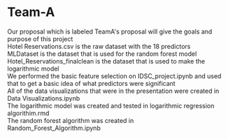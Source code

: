 # Team-A
Our proposal which is labeled TeamA's proposal will give the goals and purpose of this project  <br>
Hotel Reservations.csv is the raw dataset with the 18 predictors  <br>
MLDataset is the dataset that is used for the random forest model  <br>
Hotel_Reservations_finalclean is the dataset that is used to make the logarithmic model  <br>
We performed the basic feature selection on IDSC_project.ipynb and used that to get a basic idea of what predictors were significant  <br>
All of the data visualizations that were in the presentation were created in Data Visualizations.ipynb  <br>
The logarithmic model was created and tested in logarithmic regression algorithim.rmd  <br>
The random forest algorithm was created in Random_Forest_Algorithm.ipynb  <br>
